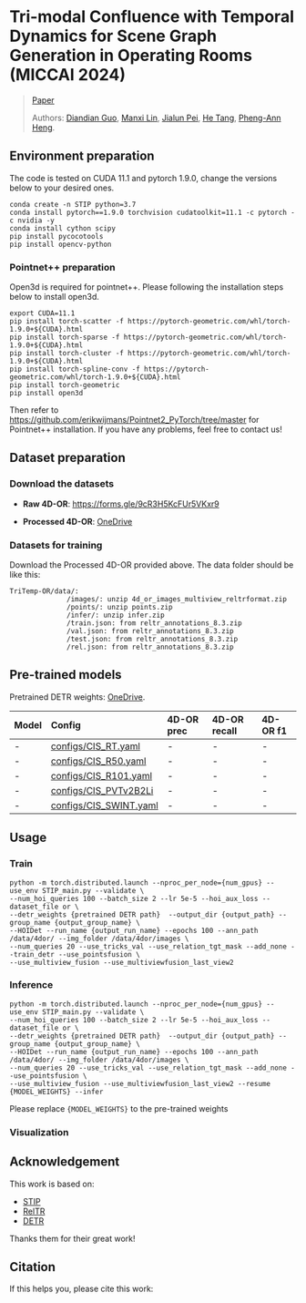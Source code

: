 # Tri-modal Confluence with Temporal Dynamics for Scene Graph Generation in Operating Rooms (MICCAI 2024)
> [Paper](https://arxiv.org/pdf/2404.09231)
> 
> Authors:
> [Diandian Guo](https://scholar.google.com/citations?user=yXycwhIAAAAJ&hl=en), 
> [Manxi Lin](https://scholar.google.com/citations?user=RApnUsEAAAAJ&hl=da),
> [Jialun Pei](https://scholar.google.com/citations?user=1lPivLsAAAAJ&hl=en),
> [He Tang](https://scholar.google.com.hk/citations?user=70XLFUsAAAAJ&hl=zh-CN), 
> [Pheng-Ann Heng](https://scholar.google.com/citations?user=OFdytjoAAAAJ&hl=en).
>

## Environment preparation

The code is tested on CUDA 11.1 and pytorch 1.9.0, change the versions below to your desired ones.

```shell
conda create -n STIP python=3.7
conda install pytorch==1.9.0 torchvision cudatoolkit=11.1 -c pytorch -c nvidia -y
conda install cython scipy
pip install pycocotools
pip install opencv-python
```


### Pointnet++ preparation

Open3d is required for pointnet++. Please following the installation steps below to install open3d.

```shell
export CUDA=11.1
pip install torch-scatter -f https://pytorch-geometric.com/whl/torch-1.9.0+${CUDA}.html
pip install torch-sparse -f https://pytorch-geometric.com/whl/torch-1.9.0+${CUDA}.html
pip install torch-cluster -f https://pytorch-geometric.com/whl/torch-1.9.0+${CUDA}.html
pip install torch-spline-conv -f https://pytorch-geometric.com/whl/torch-1.9.0+${CUDA}.html
pip install torch-geometric
pip install open3d
```

Then refer to https://github.com/erikwijmans/Pointnet2_PyTorch/tree/master for Pointnet++ installation. If you have any problems, feel free to contact us!



## Dataset preparation

### Download the datasets

- **Raw 4D-OR**: https://forms.gle/9cR3H5KcFUr5VKxr9

- **Processed 4D-OR**: [OneDrive](https://gocuhk-my.sharepoint.com/:f:/g/personal/jialunpei_cuhk_edu_hk/Es4MUdHVUE1LpOJn2vHQFKMBNGfr2O0LT0xLG8HLMFVWEg?e=ovg5RL)

### Datasets for training

Download the Processed 4D-OR provided above. The data folder should be like this:

```shell
TriTemp-OR/data/: 
              /images/: unzip 4d_or_images_multiview_reltrformat.zip
              /points/: unzip points.zip
              /infer/: unzip infer.zip
              /train.json: from reltr_annotations_8.3.zip
              /val.json: from reltr_annotations_8.3.zip
              /test.json: from reltr_annotations_8.3.zip
              /rel.json: from reltr_annotations_8.3.zip
```

## Pre-trained models

Pretrained DETR weights: [OneDrive](https://gocuhk-my.sharepoint.com/:u:/g/personal/jialunpei_cuhk_edu_hk/EcQvVowPUVBItg8tIM1L7SMBXGQu4xQXTSrZNOcNSDHIwg?e=pFkhQx).

| Model         | Config                                           | 4D-OR prec | 4D-OR recall | 4D-OR f1|
|:--------------|:------------------------------------------------ |:---------------|:-------------|:-------------|
| -          | [configs/CIS_RT.yaml](configs/CIS_RT.yaml)       | -           | -         | -         |
| -          | [configs/CIS_R50.yaml](configs/CIS_R50.yaml)     | -           | -         | -         |
| -          | [configs/CIS_R101.yaml](configs/CIS_R101.yaml)   | -           | -         | -         |
| -          | [configs/CIS_PVTv2B2Li](configs/CIS_PVTv2B2Li)   | -           | -         | -         |
| -          | [configs/CIS_SWINT.yaml](configs/CIS_SWINT.yaml) | -           | -         | -         |




## Usage

### Train

```shell
python -m torch.distributed.launch --nproc_per_node={num_gpus} --use_env STIP_main.py --validate \
--num_hoi_queries 100 --batch_size 2 --lr 5e-5 --hoi_aux_loss --dataset_file or \
--detr_weights {pretrained DETR path}  --output_dir {output_path} --group_name {output_group_name} \
--HOIDet --run_name {output_run_name} --epochs 100 --ann_path /data/4dor/ --img_folder /data/4dor/images \
--num_queries 20 --use_tricks_val --use_relation_tgt_mask --add_none --train_detr --use_pointsfusion \
--use_multiview_fusion --use_multiviewfusion_last_view2
```

### Inference

```shell
python -m torch.distributed.launch --nproc_per_node={num_gpus} --use_env STIP_main.py --validate \
--num_hoi_queries 100 --batch_size 2 --lr 5e-5 --hoi_aux_loss --dataset_file or \
--detr_weights {pretrained DETR path}  --output_dir {output_path} --group_name {output_group_name} \
--HOIDet --run_name {output_run_name} --epochs 100 --ann_path /data/4dor/ --img_folder /data/4dor/images \
--num_queries 20 --use_tricks_val --use_relation_tgt_mask --add_none --use_pointsfusion \
--use_multiview_fusion --use_multiviewfusion_last_view2 --resume {MODEL_WEIGHTS} --infer
```

Please replace `{MODEL_WEIGHTS}` to the pre-trained weights

### Visualization




## Acknowledgement

This work is based on:
- [STIP](https://github.com/zyong812/STIP)
- [RelTR](https://github.com/yrcong/RelTR)
- [DETR](https://github.com/facebookresearch/detr)


Thanks them for their great work!

## Citation

If this helps you, please cite this work:

```
```
